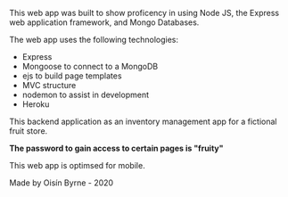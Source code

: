 This web app was built to show proficency in using Node JS, the Express web application framework, and Mongo Databases.

The web app uses the following technologies:

- Express
- Mongoose to connect to a MongoDB
- ejs to build page templates
- MVC structure
- nodemon to assist in development
- Heroku

This backend application as an inventory management app for a fictional fruit store.

**The password to gain access to certain pages is "fruity"**

This web app is optimsed for mobile.

Made by Oisín Byrne - 2020